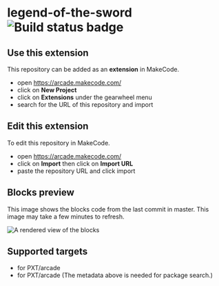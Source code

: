 # legend-of-the-sword ![Build status badge](https://github.com/rotoslinger/legend-of-the-sword/workflows/MakeCode/badge.svg)



## Use this extension

This repository can be added as an **extension** in MakeCode.

* open https://arcade.makecode.com/
* click on **New Project**
* click on **Extensions** under the gearwheel menu
* search for the URL of this repository and import

## Edit this extension

To edit this repository in MakeCode.

* open https://arcade.makecode.com/
* click on **Import** then click on **Import URL**
* paste the repository URL and click import

## Blocks preview

This image shows the blocks code from the last commit in master.
This image may take a few minutes to refresh.

![A rendered view of the blocks](https://github.com/rotoslinger/legend-of-the-sword/raw/master/.makecode/blocks.png)

## Supported targets

* for PXT/arcade
* for PXT/arcade
(The metadata above is needed for package search.)

